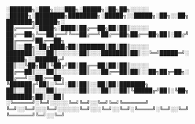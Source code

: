 
░██████╗░███╗░░░███╗░█████╗░██╗██╗░░░░░  ░█████╗░████████╗████████╗░█████╗░░█████╗░██╗░░██╗███████╗██████╗░
██╔════╝░████╗░████║██╔══██╗██║██║░░░░░  ██╔══██╗╚══██╔══╝╚══██╔══╝██╔══██╗██╔══██╗██║░██╔╝██╔════╝██╔══██╗
██║░░██╗░██╔████╔██║███████║██║██║░░░░░  ███████║░░░██║░░░░░░██║░░░███████║██║░░╚═╝█████═╝░█████╗░░██████╔╝
██║░░╚██╗██║╚██╔╝██║██╔══██║██║██║░░░░░  ██╔══██║░░░██║░░░░░░██║░░░██╔══██║██║░░██╗██╔═██╗░██╔══╝░░██╔══██╗
╚██████╔╝██║░╚═╝░██║██║░░██║██║███████╗  ██║░░██║░░░██║░░░░░░██║░░░██║░░██║╚█████╔╝██║░╚██╗███████╗██║░░██║
░╚═════╝░╚═╝░░░░░╚═╝╚═╝░░╚═╝╚═╝╚══════╝  ╚═╝░░╚═╝░░░╚═╝░░░░░░╚═╝░░░╚═╝░░╚═╝░╚════╝░╚═╝░░╚═╝╚══════╝╚═╝░░╚═╝
